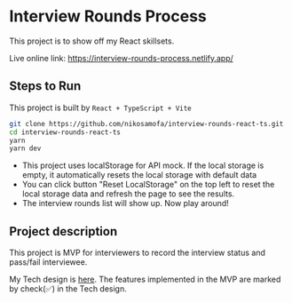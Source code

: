 # Interview Rounds Process

This project is to show off my React skillsets.

Live online link: https://interview-rounds-process.netlify.app/

## Steps to Run

This project is built by `React + TypeScript + Vite`

```bash
git clone https://github.com/nikosamofa/interview-rounds-react-ts.git
cd interview-rounds-react-ts
yarn
yarn dev
```

- This project uses localStorage for API mock. If the local storage is empty, it automatically resets the local storage with default data
- You can click button "Reset LocalStorage" on the top left to reset the local storage data and refresh the page to see the results.
- The interview rounds list will show up. Now play around!

## Project description

This project is MVP for interviewers to record the interview status and pass/fail interviewee.

My Tech design is [here](./TechDesign.md). The features implemented in the MVP are marked by check(✅) in the Tech design.
